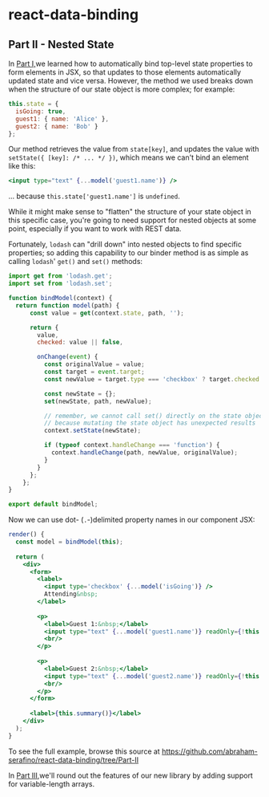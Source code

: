 # react-data-binding

## Part II - Nested State
In [Part I,](https://github.com/abraham-serafino/react-data-binding/tree/Part-I)we learned
how to automatically bind top-level state properties to form elements in JSX, so that
updates to those elements automatically updated state and vice versa. However, the method
we used breaks down when the structure of our state object is more complex; for example:

```js
this.state = {
  isGoing: true,
  guest1: { name: 'Alice' },
  guest2: { name: 'Bob' }
};
```

Our method retrieves the value from `state[key]`, and updates the value with
`setState({ [key]: /* ... */ })`, which means we can't bind an element like this:

```jsx harmony
<input type="text" {...model('guest1.name')} />
```

... because `this.state['guest1.name']` is `undefined`.

While it might make sense to "flatten" the structure of your state object in this
specific case, you're going to need support for nested objects at some point, especially
if you want to work with REST data.

Fortunately, `lodash` can "drill down" into nested objects to find specific properties;
so adding this capability to our binder method is as simple as calling `lodash`' `get()`
and `set()` methods:

```js
import get from 'lodash.get';
import set from 'lodash.set';

function bindModel(context) {
  return function model(path) {
      const value = get(context.state, path, '');

      return {
        value,
        checked: value || false,

        onChange(event) {
          const originalValue = value;
          const target = event.target;
          const newValue = target.type === 'checkbox' ? target.checked : target.value;

          const newState = {};
          set(newState, path, newValue);

          // remember, we cannot call set() directly on the state object,
          // because mutating the state object has unexpected results
          context.setState(newState);

          if (typeof context.handleChange === 'function') {
            context.handleChange(path, newValue, originalValue);
          }
        }
      };
    };
}

export default bindModel;
```

Now we can use dot- (`.`-)delimited property names in our component JSX:
 
```jsx harmony
render() {
  const model = bindModel(this);
    
  return (
    <div>
      <form>
        <label>
          <input type='checkbox' {...model('isGoing')} />
          Attending&nbsp;
        </label>
    
        <p>
          <label>Guest 1:&nbsp;</label>
          <input type="text" {...model('guest1.name')} readOnly={!this.state.isGoing} />
          <br/>
        </p>
    
        <p>
          <label>Guest 2:&nbsp;</label>
          <input type="text" {...model('guest2.name')} readOnly={!this.state.isGoing} />
          <br/>
        </p>
      </form>
    
      <label>{this.summary()}</label>
    </div>
  );
}
```

To see the full example, browse this source at
https://github.com/abraham-serafino/react-data-binding/tree/Part-II

In [Part III,](https://github.com/abraham-serafino/react-data-binding/tree/Part-III)we'll
round out the features of our new library by adding support for variable-length arrays.
